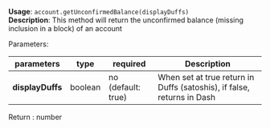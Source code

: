 **Usage**: `account.getUnconfirmedBalance(displayDuffs)`  
**Description**: This method will return the unconfirmed balance (missing inclusion in a block) of an account

Parameters:

| parameters       | type    | required           | Description                                                            |
| ---------------- | ------- | ------------------ | ---------------------------------------------------------------------- |
| **displayDuffs** | boolean | no (default: true) | When set at true return in Duffs (satoshis), if false, returns in Dash |

Return : number
